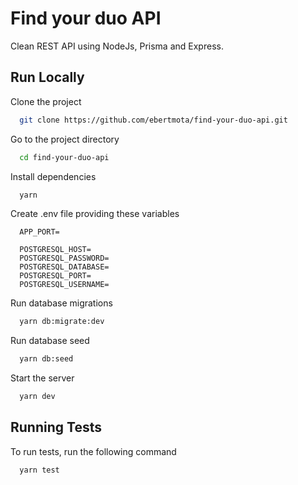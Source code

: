 
# Find your duo API

Clean REST API using NodeJs, Prisma and Express.


## Run Locally

Clone the project

```bash
  git clone https://github.com/ebertmota/find-your-duo-api.git
```

Go to the project directory

```bash
  cd find-your-duo-api
```

Install dependencies

```bash
  yarn
```

Create .env file providing these variables
```text
  APP_PORT=

  POSTGRESQL_HOST=
  POSTGRESQL_PASSWORD=
  POSTGRESQL_DATABASE=
  POSTGRESQL_PORT=
  POSTGRESQL_USERNAME=
```

Run database migrations
```bash
  yarn db:migrate:dev
```

Run database seed
```bash
  yarn db:seed
```

Start the server

```bash
  yarn dev
```


## Running Tests

To run tests, run the following command

```bash
  yarn test
```

